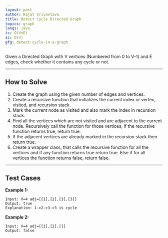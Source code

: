 ```yaml
---
layout: post
author: Rajat Srivastava
title: Detect Cycle Directed Graph
topics: graph
langs: java
tc: O(V+E)
sc: O(V)
gfg: detect-cycle-in-a-graph
---
```


Given a Directed Graph with V vertices (Numbered from 0 to V-1) and E edges, check whether it contains any cycle or not.

---

## How to Solve

1. Create the graph using the given number of edges and vertices. 
2. Create a recursive function that initializes the current index or vertex, visited, and recursion stack. 
3. Mark the current node as visited and also mark the index in recursion stack. 
4. Find all the vertices which are not visited and are adjacent to the current node. Recursively call the function for those vertices, If the recursive function returns true, return true. 
5. If the adjacent vertices are already marked in the recursion stack then return true. 
6. Create a wrapper class, that calls the recursive function for all the vertices and if any function returns true return true. Else if for all vertices the function returns false, return false.

---

## Test Cases

**Example 1:** 
```
Input: V=4 adj=[[1],[2],[3],[3]]
Output: true
Explanation: 1->2->3->3 is cycle
```

**Example 2:** 
```
Input: V=4 adj=[[1],[2],[]]
Output: false
```